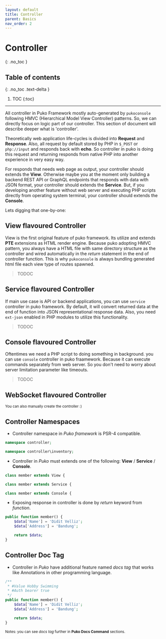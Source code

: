 ```yaml
---
layout: default
title: Controller
parent: Basics
nav_order: 2
---
```


# Controller
{: .no_toc }

## Table of contents
{: .no_toc .text-delta }

1. TOC
{:toc}

---

All controller in Puko Framework mostly auto-generated by `pukoconsole` following HMVC (Hierarchical Model View Controller) patterns.
So, we can directly focus on logic part of our controller.
This section of document will describe deeper what is 'controller'.

Theoretically web application life-cycles is divided into **Request** and **Response**.
Also, all request by default stored by PHP in `$_POST` or `php://input` and responds back with **echo**.
So controller in puko is doing this request and returning responds from native PHP into another experience in very easy way.

For responds that needs web page as output, your controller should extends the **View**. 
Otherwise maybe you at the moment only building a backend REST API or GraphQL endpoints 
that responds with data with JSON format,
your controller should extends the **Service**.
But, if you developing another feature without web server 
and executing PHP scripts directly from operating system terminal, 
your controller should extends the **Console**. 

Lets digging that one-by-one:

## View flavoured Controller

View is the first original feature of puko framework. Its utilize and extends **PTE** extensions as HTML render engine.
Because puko adopting HMVC pattern, you always have a HTML file with same directory structure as the controller 
and wired automatically in the _return_ statement in the end of controller function.
This is why `pukoconsole` is always bundling generated html file each view type of routes spawned.

> TODOC

## Service flavoured Controller

If main use case is API or backend applications, you can use `service` controller in puko framework.
By default, it will convert returned data at the end of function into JSON representational response data.
Also, you need `ext-json` enabled in PHP modules to utilize this functionality.

> TODOC

## Console flavoured Controller

Oftentimes we need a PHP script to doing something in background.
you can use `console` controller in puko fraamework. 
Because it can execute commands separately from web server. 
So you don't need to worry about server limitation parameter like timeouts.

> TODOC

## WebSocket flavoured Controller

<small>You can also manually create the controller :)</small>

## Controller Namespaces

* Controller namespace in *Puko framework* is PSR-4 compatible.

```php
namespace controller;
```

```php
namespace controller\inventory;
```

* Controller in *Puko* must extends one of the following: **View** / **Service** / **Console**.

```php
class member extends View {
``` 

```php
class member extends Service {
```

```php
class member extends Console {
```

* Exposing response in controller is done by *return* keyword from *function*.

```php
public function member() {
    $data['Name'] = 'Didit Velliz';
    $data['Address'] = 'Bandung';

    return $data;
}
```

## Controller Doc Tag

* Controller in *Puko* have additional feature named *docs tag* that works like Annotations in other programming language.

```php
/**
 * #Value Hobby Swimming
 * #Auth bearer true
 */
public function member() {
    $data['Name'] = 'Didit Velliz';
    $data['Address'] = 'Bandung';

    return $data;
}
```

<small>Notes: you can see *docs tag* further in **Puko Docs Command** sections.</small>